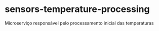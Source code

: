 # sensors-temperature-processing
Microserviço responsável pelo processamento inicial das temperaturas
